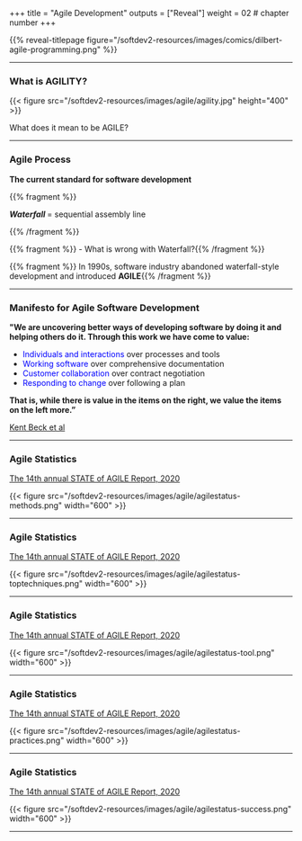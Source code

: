 +++
title = "Agile Development"
outputs = ["Reveal"]
weight = 02 # chapter number
+++

{{% reveal-titlepage figure="/softdev2-resources/images/comics/dilbert-agile-programming.png" %}}

---
### What is AGILITY? 

{{< figure src="/softdev2-resources/images/agile/agility.jpg" height="400" >}}

What does it mean to be AGILE?

---

### Agile Process

**The current standard for software development**

{{% fragment %}} 
<p align='left'> 
    <b><em> Waterfall </em></b> = sequential assembly line 
</p>
{{% /fragment %}}

{{% fragment %}} - What is wrong with Waterfall?{{% /fragment %}}

{{% fragment %}} In 1990s, software industry abandoned waterfall-style development and introduced 
**AGILE**{{% /fragment %}} 

---

### Manifesto for Agile Software Development 

**"We are uncovering better ways of developing software by doing it and helping others do it. Through this work we have come to value:**

* <font color="blue"> Individuals and interactions </font> over processes and tools 
* <font color="blue"> Working software </font> over comprehensive documentation 
* <font color="blue"> Customer collaboration </font> over contract negotiation 
* <font color="blue"> Responding to change </font> over following a plan 

**That is, while there is value in the items on the right, we value the items on the left more.”**


[Kent Beck et al](http://agilemanifesto.org/) 

---

### Agile Statistics

 [The 14th annual STATE of AGILE Report, 2020](https://stateofagile.com/)

 {{< figure src="/softdev2-resources/images/agile/agilestatus-methods.png" width="600" >}}

---

### Agile Statistics

 [The 14th annual STATE of AGILE Report, 2020](https://stateofagile.com/)

 {{< figure src="/softdev2-resources/images/agile/agilestatus-toptechniques.png" width="600" >}}
 
---

### Agile Statistics

 [The 14th annual STATE of AGILE Report, 2020](https://stateofagile.com/)

 {{< figure src="/softdev2-resources/images/agile/agilestatus-tool.png" width="600" >}}
 
---

### Agile Statistics

 [The 14th annual STATE of AGILE Report, 2020](https://stateofagile.com/)

 {{< figure src="/softdev2-resources/images/agile/agilestatus-practices.png" width="600" >}}
 
---

### Agile Statistics

 [The 14th annual STATE of AGILE Report, 2020](https://stateofagile.com/)

 {{< figure src="/softdev2-resources/images/agile/agilestatus-success.png" width="600" >}}
 
---

